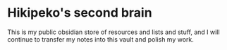# Hikipeko's second brain

This is my public obsidian store of resources and lists and stuff, and I will continue to transfer my notes into this vault and polish my work.



